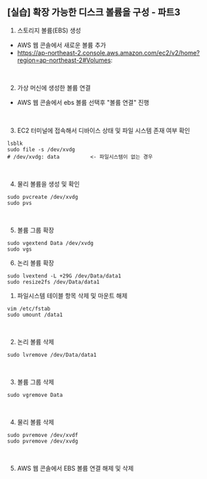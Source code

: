 ## [실습] 확장 가능한 디스크 볼륨을 구성 - 파트3

1. 스토리지 볼륨(EBS) 생성
+ AWS 웹 콘솔에서 새로운 볼륨 추가
+ https://ap-northeast-2.console.aws.amazon.com/ec2/v2/home?region=ap-northeast-2#Volumes:

<br/>

2. 가상 머신에 생성한 볼륨 연결
+ AWS 웹 콘솔에서 ebs 볼륨 선택후 "볼륨 연결" 진행

<br/>

3. EC2 터미널에 접속해서 디바이스 상태 및 파일 시스템 존재 여부 확인
```
lsblk
sudo file -s /dev/xvdg
# /dev/xvdg: data          <- 파일시스템이 없는 경우
```

<br/>

4. 물리 볼륨을 생성 및 확인
```
sudo pvcreate /dev/xvdg
sudo pvs
```

<br/>

5. 볼륨 그룹 확장
```
sudo vgextend Data /dev/xvdg
sudo vgs
```

6. 논리 볼륨 확장
```
sudo lvextend -L +29G /dev/Data/data1
sudo resize2fs /dev/Data/data1
```
1. 파일시스템 테이블 항목 삭제 및 마운트 해제
```
vim /etc/fstab
sudo umount /data1
```

<br/>

2. 논리 볼륨 삭제
```
sudo lvremove /dev/Data/data1
```

<br/>

3. 볼륨 그룹 삭제
```
sudo vgremove Data
```

<br/>

4. 물리 볼륨  삭제
```
sudo pvremove /dev/xvdf
sudo pvremove /dev/xvdg
```

<br/>

5. AWS 웹 콘솔에서 EBS 볼륨 연결 해제 및 삭제

